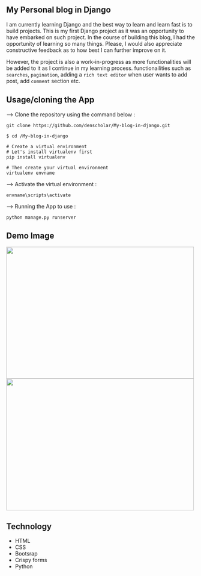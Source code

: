 ## My Personal blog in Django

I am currently learning Django and the best way to learn and learn fast is to build projects. This is my first Django project as it was an opportunity to have embarked on such project. In the course of building this blog, I had the opportunity of learning so many things. Please, I would also appreciate constructive feedback as to how best I can further improve on it. 

However, the project is also a work-in-progress as more functionalities will be added to it as I continue in my learning process. functionailities such as ```searches```, ```pagination```, adding a ```rich text editor``` when user wants to add post, add ```comment``` section etc.

## Usage/cloning the App
--> Clone the repository using the command below :
```
git clone https://github.com/denscholar/My-blog-in-django.git

```

```
$ cd /My-blog-in-django

# Create a virtual environment
# Let's install virtualenv first
pip install virtualenv

# Then create your virtual environment
virtualenv envname

```

--> Activate the virtual environment :

```
envname\scripts\activate

```
--> Running the App to use :

```
python manage.py runserver

```
## Demo Image 

<p float="left">
  <img src="https://user-images.githubusercontent.com/48631109/192172395-1312a61c-d422-436e-b9cd-2cd586a1bc6e.PNG" width="500" height="350"> 
  <img src="https://user-images.githubusercontent.com/48631109/192172482-195a9991-a4eb-4084-af7d-69a3f23e05c3.PNG" width="500" height="350">
</p>

## Technology
- HTML
- CSS
- Bootsrap
- Crispy forms
- Python

